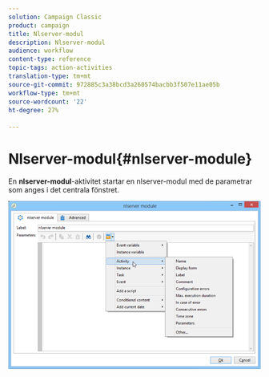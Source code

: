 ```yaml
---
solution: Campaign Classic
product: campaign
title: Nlserver-modul
description: Nlserver-modul
audience: workflow
content-type: reference
topic-tags: action-activities
translation-type: tm+mt
source-git-commit: 972885c3a38bcd3a260574bacbb3f507e11ae05b
workflow-type: tm+mt
source-wordcount: '22'
ht-degree: 27%

---
```



# Nlserver-modul{#nlserver-module}

En **nlserver-modul**-aktivitet startar en nlserver-modul med de parametrar som anges i det centrala fönstret.

![](assets/nlserver_module_edit.png)

